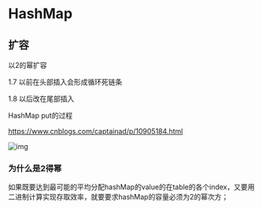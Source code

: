 # HashMap








## 扩容
以2的幂扩容

1.7 以前在头部插入会形成循环死链条

1.8 以后改在尾部插入







HashMap put的过程

https://www.cnblogs.com/captainad/p/10905184.html

![img](https://img2018.cnblogs.com/blog/1684605/201905/1684605-20190522150831073-641494049.png)

### 为什么是2得幂

如果既要达到最可能的平均分配hashMap的value的在table的各个index，又要用二进制计算实现存取效率，就要要求hashMap的容量必须为2的幂次方；

